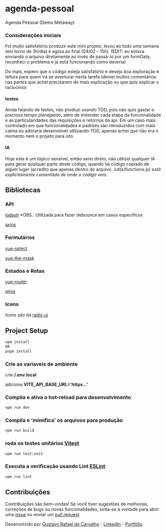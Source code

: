 # agenda-pessoal

Agenda Pessoal (Demo Metaway)

### Considerações iniciais

Foi muito satisfatório produzir este mini projeto, levou ao todo uma semana (em torno de 3h/dia) e agora ao final (04/02 - 15h). (EDIT: eu estava enviando o arquivo diretamente ao invés de passá-lo por um formData, reconheci o problema e já está funcionando como deveria)

Do mais, espero que o código esteja satisfatório e desejo boa exploração e leitura para quem irá se aventurar nesta tarefa (deixei muitos comentários nas partes que achei precisarem de mais explicação ou que quis explicar o raciocínio)

#### testes

Ainda falando de testes, não produzi usando TDD, pois não quis gastar o precioso tempo planejando, além de entender cada etapa da funcionalidade e as particularidades das requisições e retornos da api. Em um caso mais controlado em que funcionalidades e padrões são introduzidos com mais calma eu adoraria desenvolver utilizando TDD, apenas achei que não era o momento nem o projeto para isto.

#### IA

Hoje este é um tópico sensível, então serei direto, não utilizei qualquer IA para gerar qualquer parte deste código, quando há código copiado de algum lugar (acredito que apenas dentro do arquivo ./utils/functions.js) *está explicitamente comentado de onde o código veio*.

## Bibliotecas

### API

[lodash](https://www.npmjs.com/package/lodash) *OBS.: Utilizada para fazer debounce em casos especificos

[axios](https://www.npmjs.com/package/axios)

### Formulários

[vue-select](https://www.npmjs.com/package/vue-select)

[vue-the-mask](https://www.npmjs.com/package/vue-the-mask)

### Estados e Rotas

[vue-router](https://www.npmjs.com/package/vue-router)

[pinia](https://www.npmjs.com/package/pinia)

### Icons

Icons são da [radix-ui](https://www.radix-ui.com/icons)

## Project Setup

```sh
npm install
OR
pnpm install
```

### Crie as variaveis de ambiente

crie **/.env.local**

adicione **VITE_API_BASE_URL='https...'**

### Compila e ativa o hot-reload para desenvolvimento

```sh
npm run dev
```

### Compila e 'mimifica' os arquivos para produção

```sh
npm run build
```

### roda os testes unitários [Vitest](https://vitest.dev/)

```sh
npm run test:unit
```

### Executa a verificação usando Lint [ESLint](https://eslint.org/)

```sh
npm run lint
```

## Contribuições

Contribuições são bem-vindas! Se você tiver sugestões de melhorias, correções de bugs ou novas funcionalidades, sinta-se à vontade para abrir uma [issue](https://github.com/GustavoRCarvalho/agenda-pessoal/issues) ou enviar um [pull request](https://github.com/GustavoRCarvalho/agenda-pessoal/pulls).

Desenvolvido por [Gustavo Rafael de Carvalho](https://github.com/GustavoRCarvalho) - [LinkedIn](https://www.linkedin.com/in/gustavo-carvalho-0/) - [Portfólio](https://portfolio.gustavocarvalho.dev.br/)
